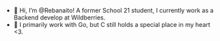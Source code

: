 - 👋 Hi, I’m @Rebanaito! A former School 21 student, I currently work as a Backend develop at Wildberries.
- 🌱 I primarily work with Go, but C still holds a special place in my heart <3.
